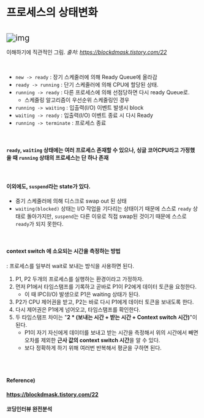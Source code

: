 # 프로세스의 상태변화

<br>

<img src="https://t1.daumcdn.net/cfile/tistory/276F904A595DCF4F23" alt="img" style="zoom:150%;" /> 

이해하기에 직관적인 그림. *출처: https://blockdmask.tistory.com/22*

<br>

* `new -> ready` : 장기 스케줄러에 의해 Ready Queue에 올라감
* `ready -> running` : 단기 스케줄러에 의해 CPU에 할당된 상태.
* `running -> ready` : 다른 프로세스에 의해 선점당하면 다시 ready Queue로.
  * 스케줄링 알고리즘이 우선순위 스케줄링인 경우
* `running -> waiting` : 입출력(I/O) 이벤트 발생시 block
* `waiting -> ready` : 입출력(I/O) 이벤트 종료 시 다시 Ready
* `running -> terminate` : 프로세스 종료

<br>

#### `ready`, `waiting` 상태에는 여러 프로세스 존재할 수 있으나, 싱글 코어CPU라고 가정했을 때 `running` 상태의 프로세스는 단 하나 존재

<br>

#### 이외에도, `suspend`라는 state가 있다.

* 중기 스케줄러에 의해 디스크로 swap out 된 상태
* `waiting(blocked)` 상태는 I/O 작업을 기다리는 상태이기 때문에 스스로 `ready` 상태로 돌아가지만, `suspend`는 다른 이유로 직접 swap된 것이기 때문에 스스로 `ready`가 되지 못한다.

<br>

#### context switch 에 소요되는 시간을 측정하는 방법

: 프로세스를 일부러 wait로 보내는 방식을 사용하면 된다.

1. P1, P2 두개의 프로세스를 실행하는 환경이라고 가정하자.
2. 먼저 P1에서 타임스탬프를 기록하고 곧바로 P1이 P2에게 데이터 토큰을 요청한다.
   * 이 때 IPC(I/O) 발생으로 P1은 waiting 상태가 된다.
3. P2가 CPU 제어권을 받고, P2는 바로 다시 P1에게 데이터 토큰을 보내도록 한다.
4. 다시 제어권은 P1에게 넘어오고, 타임스탬프를 확인한다.
5. 두 타임스탬프 차이는 "**2 * (보내는 시간 + 받는 시간 + Context switch 시간)**"이 된다.
   * P1이 자기 자신에게 데이터를 보내고 받는 시간을 측정해서 위의 시간에서 빼면 오차를 제외한 **근사 값의 context switch 시간**을 알 수 있다.
   * 보다 정확하게 하기 위해 여러번 반복해서 평균을 구하면 된다.

<br><br>

#### Reference)

#### https://blockdmask.tistory.com/22

#### 코딩인터뷰 완전분석